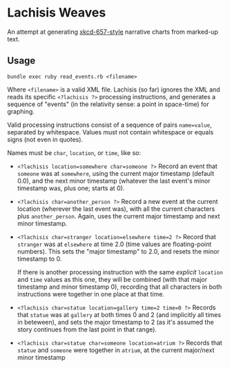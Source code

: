 # Lachisis Weaves

An attempt at generating [xkcd-657-style](https://xkcd.com/657/) narrative
charts from marked-up text.

## Usage

```shell
bundle exec ruby read_events.rb <filename>
```

Where `<filename>` is a valid XML file. Lachisis (so far) ignores the XML and
reads its specific `<?lachisis ?>` processing instructions, and generates a
sequence of "events" (in the relativity sense: a point in space-time) for
graphing.

Valid processing instructions consist of a sequence of pairs `name=value`,
separated by whitespace. Values must not contain whitespace or
equals signs (not even in quotes).

Names must be `char`, `location`, or `time`, like so:

* `<?lachisis location=somewhere char=someone ?>` Record an event that `someone`
  was at `somewhere`, using the current major timestamp (default 0.0),
  and the next minor timestamp (whatever the last event's minor timestamp
  was, plus one; starts at 0).

* `<?lachisis char=another_person ?>` Record a new event at the current location
  (wherever the last event was), with all the current characters plus
  `another_person`. Again, uses the current major timestamp and next minor
  timestamp.

* `<?lachisis char=stranger location=elsewhere time=2 ?>` Record that `stranger`
  was at `elsewhere` at time 2.0 (time values are floating-point numbers). This
  sets the "major timestamp" to 2.0, and resets the minor timestamp to 0.

  If there is another processing instruction with the same _explicit_ `location`
  and `time` values as this one, they will be combined (with that major
  timestamp and minor timestamp 0), recording that all characters in both
  instructions were together in one place at that time.

* `<?lachisis char=statue location=gallery time=2 time=0 ?>` Records that
  `statue` was at `gallery` at both times 0 and 2 (and implicitly all times
   in beteween), and sets the major timestamp to 2 (as it's assumed the story
   continues from the last point in that range).

* `<?lachisis char=statue char=someone location=atrium ?>` Records that
  `statue` and `someone` were together in `atrium`, at the current
  major/next minor timestamp
